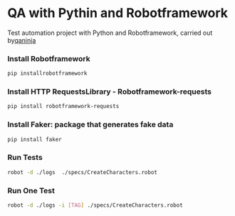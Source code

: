 # QA with Pythin and Robotframework
Test automation project with Python and Robotframework, carried out by[qaninja](https://qaninja.academy)

### Install Robotframework
```sh
pip installrobotframework
```

### Install HTTP RequestsLibrary - Robotframework-requests
```sh
pip install robotframework-requests
```

### Install Faker: package that generates fake data
```sh
pip install faker
```

### Run Tests
```sh
robot -d ./logs  ./specs/CreateCharacters.robot
```

### Run One Test
```sh
robot -d ./logs -i [TAG] ./specs/CreateCharacters.robot
```